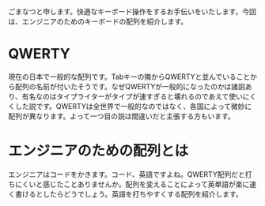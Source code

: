 ごまなつと申します。快適なキーボード操作をするお手伝いをいたします。今回は、エンジニアのためのキーボードの配列を紹介します。

# QWERTY
現在の日本で一般的な配列です。Tabキーの隣からQWERTYと並んでいることから配列の名前が付いたそうです。なぜQWERTYが一般的になったのかは諸説あり、有名なのはタイプライターがタイプが速すぎると壊れるのであえて使いにくくした説です。QWERTYは全世界で一般的なのではなく、各国によって微妙に配列が異なります。よって一つ目の説は間違いだと主張する方もいます。

# エンジニアのための配列とは
エンジニアはコードをかきます。コード、英語ですよね。QWERTY配列だと打ちにくいと感じたことありませんか。配列を変えることによって英単語が楽に速く書けるとしたらどうでしょう。英語を打ちやすくする配列を紹介します。